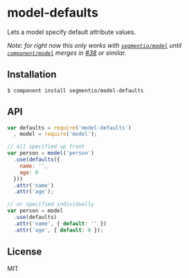 # model-defaults

  Lets a model specify default attribute values.

  _Note: for right now this only works with [`segmentio/model`](https://github.com/segmentio/model) until [`component/model`](https://github.com/component/model) merges in [#38](https://github.com/component/model/pull/38) or similar._

## Installation

    $ component install segmentio/model-defaults

## API

```js
var defaults = require('model-defaults')
  , model = require('model');

// all specified up front
var person = model('person')
  .use(defaults({
    name: '',
    age: 0
  }))
  .attr('name')
  .attr('age');

// or specified individually
var person = model
  .use(defaults)
  .attr('name', { default: '' })
  .attr('age', { default: 0 });
```

## License

  MIT
